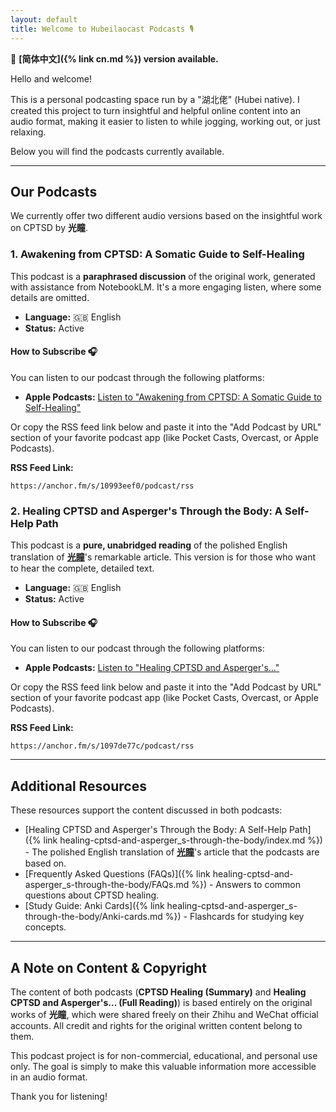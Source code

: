 ```yaml
---
layout: default
title: Welcome to Hubeilaocast Podcasts 🎙️
---
```


📖 **[简体中文]({% link cn.md %}) version available.**  

Hello and welcome!

This is a personal podcasting space run by a "湖北佬" (Hubei native). I created this project to turn insightful and helpful online content into an audio format, making it easier to listen to while jogging, working out, or just relaxing.

Below you will find the podcasts currently available.

---

## Our Podcasts

We currently offer two different audio versions based on the insightful work on CPTSD by **光瞳**.

### 1. Awakening from CPTSD: A Somatic Guide to Self-Healing

This podcast is a **paraphrased discussion** of the original work, generated with assistance from NotebookLM. It's a more engaging listen, where some details are omitted.

* **Language:** 🇬🇧 English
* **Status:** Active

#### **How to Subscribe 🎧**

You can listen to our podcast through the following platforms:

* **Apple Podcasts:** [Listen to "Awakening from CPTSD: A Somatic Guide to Self-Healing"](https://podcasts.apple.com/us/podcast/awakening-from-cptsd-a-somatic-guide-to-self-healing/id1841136686)

Or copy the RSS feed link below and paste it into the "Add Podcast by URL" section of your favorite podcast app (like Pocket Casts, Overcast, or Apple Podcasts).

**RSS Feed Link:**

```
https://anchor.fm/s/10993eef0/podcast/rss
```

### 2. Healing CPTSD and Asperger's Through the Body: A Self-Help Path

This podcast is a **pure, unabridged reading** of the polished English translation of **[光瞳](https://www.zhihu.com/people/alexcma)**'s remarkable article. This version is for those who want to hear the complete, detailed text.

* **Language:** 🇬🇧 English
* **Status:** Active

#### **How to Subscribe 🎧**

You can listen to our podcast through the following platforms:

* **Apple Podcasts:** [Listen to "Healing CPTSD and Asperger's..."](https://podcasts.apple.com/us/podcast/healing-cptsd-and-aspergers-through-the-body-a-self-help-path/id1840649193)

Or copy the RSS feed link below and paste it into the "Add Podcast by URL" section of your favorite podcast app (like Pocket Casts, Overcast, or Apple Podcasts).

**RSS Feed Link:**

```
https://anchor.fm/s/1097de77c/podcast/rss
```

---

## Additional Resources

These resources support the content discussed in both podcasts:

* [Healing CPTSD and Asperger's Through the Body: A Self-Help Path]({% link healing-cptsd-and-asperger_s-through-the-body/index.md %}) - The polished English translation of **[光瞳](https://www.zhihu.com/people/alexcma)**'s article that the podcasts are based on.
* [Frequently Asked Questions (FAQs)]({% link healing-cptsd-and-asperger_s-through-the-body/FAQs.md %}) - Answers to common questions about CPTSD healing.
* [Study Guide: Anki Cards]({% link healing-cptsd-and-asperger_s-through-the-body/Anki-cards.md %}) - Flashcards for studying key concepts.

---

## A Note on Content & Copyright

The content of both podcasts (**CPTSD Healing (Summary)** and **Healing CPTSD and Asperger's... (Full Reading)**) is based entirely on the original works of **光瞳**, which were shared freely on their Zhihu and WeChat official accounts. All credit and rights for the original written content belong to them.

This podcast project is for non-commercial, educational, and personal use only. The goal is simply to make this valuable information more accessible in an audio format.

Thank you for listening!